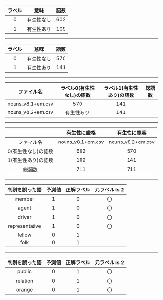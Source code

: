 
|ラベル|意味|語数|
|:--:|:--:|:--:|
|0|有生性なし|602|
|1|有生性あり|109|
---
|ラベル|意味|語数|
|:--:|:--:|:--:|
|0|有生性なし|570|
|1|有生性あり|141|
---
|ファイル名|ラベル0(有生性なし)の語数|ラベル1(有生性あり)の語数|総語数|
|:--:|:--:|:--:|:--:|
|nouns_v8.1+em.csv|570|141||
|nouns_v8.2+em.csv|有生性あり|141|
---
||有生性に厳格|有生性に寛容|
|:--:|:--:|:--:|
|ファイル名|nouns_v8.1+em.csv|nouns_v8.2+em.csv|
|0(有生性なし)の語数|602|570|
|1(有生性あり)の語数|109|141|
|総語数|711|711|
---

|判別を誤った語|予測値|正解ラベル|元ラベル is 2|
|:--:|:--:|:--:|:--:|
|member|1|0|〇|
|agent|1|0|〇|
|driver|1|0|〇|
|representative|1|0|〇|
|fellow|0|1||
|folk|0|1||
---

|判別を誤った語|予測値|正解ラベル|元ラベル is 2|
|:--:|:--:|:--:|:--:|
|public|0|1|〇|
|relation|0|1|〇|
|orange|0|1|〇|